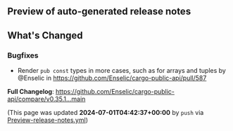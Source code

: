 ## Preview of auto-generated release notes
<!-- Release notes generated using configuration in .github/release.yml at main -->

## What's Changed
### Bugfixes
* Render `pub const` types in more cases, such as for arrays and tuples by @Enselic in https://github.com/Enselic/cargo-public-api/pull/587


**Full Changelog**: https://github.com/Enselic/cargo-public-api/compare/v0.35.1...main


(This page was updated **2024-07-01T04:42:37+00:00** by `push` via [Preview-release-notes.yml](https://github.com/Enselic/cargo-public-api/actions/runs/9738307562))
